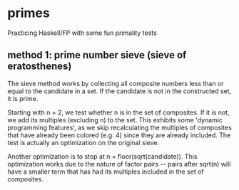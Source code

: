 # primes
Practicing Haskell/FP with some fun primality tests

## method 1: prime number sieve (sieve of eratosthenes)
The sieve method works by collecting all composite numbers less than
or equal to the candidate in a set. If the candidate is not in the
constructed set, it is prime. 

Starting with n = 2, we test whether n is in the set of composites.
If it is not, we add its multiples (excluding n) to the set. This
exhibits some 'dynamic programming features', as we skip recalculating
the multiples of composites that have already been colored (e.g. 4)
since they are already included. The test is actually an optimization
on the original sieve.

Another optimization is to stop at n = floor(sqrt(candidate)).
This optimization works due to the nature of factor pairs -- pairs
after sqrt(n) will have a smaller term that has had its 
multiples included in the set of composites.

